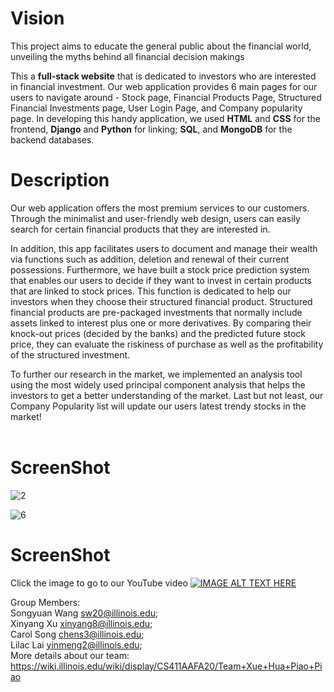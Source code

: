 Vision
===============
This project aims to educate the general public about the financial world, unveiling the myths behind all financial decision makings

This a **full-stack website** that is dedicated to investors who are interested in financial investment. Our web application provides 6 main pages for our users to navigate around - Stock page, Financial Products Page, Structured Financial Investments page, User Login Page, and Company popularity page. In developing this handy application, we used **HTML** and **CSS** for the frontend, **Django** and **Python** for linking; **SQL**, and **MongoDB** for the backend databases.

Description
===============
Our web application offers the most premium services to our customers. Through the minimalist and user-friendly web design, users can easily search for certain financial products that they are interested in.

In addition, this app facilitates users to document and manage their wealth via functions such as addition, deletion and renewal of their current possessions. Furthermore, we have built a stock price prediction system that enables our users to decide if they want to invest in certain products that are linked to stock prices. This function is dedicated to help our investors when they choose their structured financial product. Structured financial products are pre-packaged investments that normally include assets linked to interest plus one or more derivatives. By comparing their knock-out prices (decided by the banks) and the predicted future stock price, they can evaluate the riskiness of purchase as well as the profitability of the structured investment.

To further our research in the market, we implemented an analysis tool using the most widely used principal component analysis that helps the investors to get a better understanding of the market. Last but not least, our Company Popularity list will update our users latest trendy stocks in the market!<br /><br />

ScreenShot
===============

![2](https://user-images.githubusercontent.com/42976623/101117135-fde11b00-35ab-11eb-8b63-7218d8835514.png)

![6](https://user-images.githubusercontent.com/42976623/101117212-236e2480-35ac-11eb-8fc8-7f8c6c57490b.png)

ScreenShot
===============
Click the image to go to our YouTube video
[![IMAGE ALT TEXT HERE](https://user-images.githubusercontent.com/42976623/101122131-5a960300-35b7-11eb-8f63-6d37d5347f5a.png)](https://www.youtube.com/watch?v=HT--vOAdGFQ&feature=youtu.be)

Group Members: <br/>
Songyuan Wang sw20@illinois.edu;<br/>
Xinyang Xu xinyang8@illinois.edu;<br/>
Carol Song chens3@illinois.edu;<br/>
Lilac Lai yinmeng2@illinois.edu;<br/>
More details about our team: https://wiki.illinois.edu/wiki/display/CS411AAFA20/Team+Xue+Hua+Piao+Piao